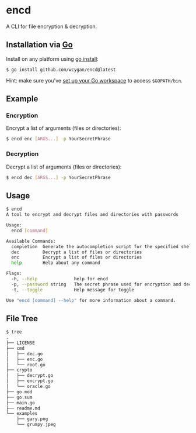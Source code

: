 # encd

A CLI for file encryption & decryption.

## Installation via [Go](https://go.dev/dl/)

Install on any platform using [go install](https://pkg.go.dev/cmd/go#hdr-Compile_and_install_packages_and_dependencies):

```
$ go install github.com/wcygan/encd@latest
```

Hint: make sure
you've [set up your Go workspace](https://www.digitalocean.com/community/tutorials/understanding-the-gopath#anatomy-of-the-go-workspace)
to access `$GOPATH/bin`.

## Example

### Encryption

Encrypt a list of arguments (files or directories):

```bash
$ encd enc [ARGS...] -p YourSecretPhrase
```

### Decryption

Decrypt a list of arguments (files or directories):

```bash
$ encd dec [ARGS...] -p YourSecretPhrase
```

## Usage

```bash
$ encd
A tool to encrypt and decrypt files and directories with passwords

Usage:
  encd [command]

Available Commands:
  completion  Generate the autocompletion script for the specified shell
  dec         Decrypt a list of files or directories
  enc         Encrypt a list of files or directories
  help        Help about any command

Flags:
  -h, --help              help for encd
  -p, --password string   The secret phrase used for encryption and decryption
  -t, --toggle            Help message for toggle

Use "encd [command] --help" for more information about a command.
```

## File Tree

```bash
$ tree
.
├── LICENSE
├── cmd
│   ├── dec.go
│   ├── enc.go
│   └── root.go
├── crypto
│   ├── decrypt.go
│   ├── encrypt.go
│   └── oracle.go
├── go.mod
├── go.sum
├── main.go
├── readme.md
└── examples
    ├── gary.png
    └── grumpy.jpeg
```
